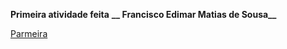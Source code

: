**Primeira atividade feita**
**__ Francisco Edimar Matias de Sousa__**

[Parmeira](https://images.tcdn.com.br/img/img_prod/311840/ima_palmeiras_bandeira_ondulada_24812_1_20210806220353.jpg)